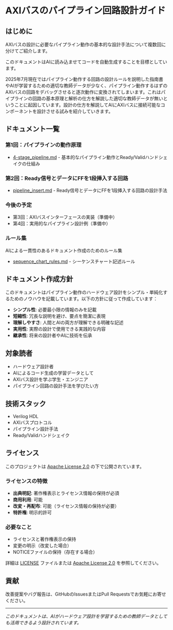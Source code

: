 # AXIバスのパイプライン回路設計ガイド

## はじめに

AXIバスの設計に必要なパイプライン動作の基本的な設計手法について複数回に分けてご紹介します。

このドキュメントはAIに読み込ませてコードを自動生成することを目標としています。

2025年7月現在ではパイプライン動作する回路の設計ルールを説明した指南書やAIが学習するための適切な教師データが少なく、パイプライン動作するはずのAXIバスの回路をデバッグさせると逐次動作に変換されてしまいます。これはパイプラインの回路の基本原理と解析の仕方を解説した適切な教師データが無いということに起因しています。設計の仕方を解説してAIにAXIバスに接続可能なコンポーネントを設計させる試みを紹介していきます。

## ドキュメント一覧

### 第1回：パイプラインの動作原理
- [4-stage_pipeline.md](4-stage_pipeline.md) - 基本的なパイプライン動作とReady/Validハンドシェイクの仕組み

### 第2回：Ready信号とデータにFFを1段挿入する回路
- [pipeline_insert.md](pipeline_insert.md) - Ready信号とデータにFFを1段挿入する回路の設計手法

### 今後の予定
- 第3回：AXIバスインターフェースの実装（準備中）
- 第4回：実用的なパイプライン設計例（準備中）

### ルール集
AIによる一貫性のあるドキュメント作成のためのルール集

- [sequence_chart_rules.md](sequence_chart_rules.md) - シーケンスチャート記述ルール

## ドキュメント作成方針

このドキュメントはパイプライン動作のハードウェア設計をシンプル・単純化するためのノウハウを記載しています。以下の方針に従って作成しています：

- **シンプル性**: 必要最小限の情報のみを記載
- **短縮性**: 冗長な説明を避け、要点を簡潔に表現
- **理解しやすさ**: 人間とAIの両方が理解できる明確な記述
- **実用性**: 実際の設計で使用できる実践的な内容
- **継承性**: 将来の設計者やAIに技術を伝承

## 対象読者

- ハードウェア設計者
- AIによるコード生成の学習データとして
- AXIバス設計を学ぶ学生・エンジニア
- パイプライン回路の設計手法を学びたい方

## 技術スタック

- Verilog HDL
- AXIバスプロトコル
- パイプライン設計手法
- Ready/Validハンドシェイク

## ライセンス

このプロジェクトは [Apache License 2.0](LICENSE) の下で公開されています。

### ライセンスの特徴
- **出典明記**: 著作権表示とライセンス情報の保持が必須
- **商用利用**: 可能
- **改変・再配布**: 可能（ライセンス情報の保持が必要）
- **特許権**: 明示的許可

### 必要なこと
- ライセンスと著作権表示の保持
- 変更の明示（改変した場合）
- NOTICEファイルの保持（存在する場合）

詳細は [LICENSE](LICENSE) ファイルまたは [Apache License 2.0](https://www.apache.org/licenses/LICENSE-2.0) を参照してください。

## 貢献

改善提案やバグ報告は、GitHubのIssuesまたはPull Requestsでお気軽にお寄せください。

---

*このドキュメントは、AIがハードウェア設計を学習するための教師データとしても活用できるよう設計されています。*
